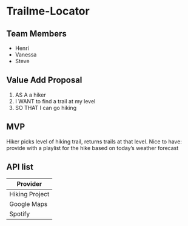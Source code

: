# Trailme-Locator

## Team Members
- Henri
- Vanessa
- Steve

## Value Add Proposal
1. AS A a hiker
2. I WANT to find a trail at my level
3. SO THAT I can go hiking 

## MVP
Hiker picks level of hiking trail, returns trails at that level. 
Nice to have: provide with a playlist for the hike based on today’s weather forecast

## API list
| Provider       |
| -------------- |
| Hiking Project |
| Google Maps    |
| Spotify        |
